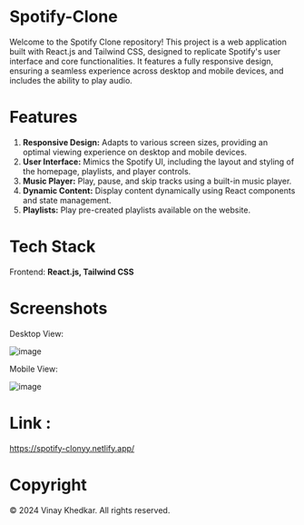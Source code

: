 # Spotify-Clone

Welcome to the Spotify Clone repository! This project is a web application built with React.js and Tailwind CSS, designed to replicate Spotify's user interface and core functionalities. It features a fully responsive design, ensuring a seamless experience across desktop and mobile devices, and includes the ability to play audio.

# Features
1. **Responsive Design:** Adapts to various screen sizes, providing an optimal viewing experience on desktop and mobile devices.
2. **User Interface:** Mimics the Spotify UI, including the layout and styling of the homepage, playlists, and player controls.
3. **Music Player:** Play, pause, and skip tracks using a built-in music player.
4. **Dynamic Content:** Display content dynamically using React components and state management.
5. **Playlists:** Play pre-created playlists available on the website.

# Tech Stack
Frontend: **React.js, Tailwind CSS**

# Screenshots

Desktop View:

![image](https://github.com/VinayKhedkar/Spotify-Clone/assets/145246376/ff3fdd64-8bd6-4c6d-aed5-264aa8039823)

Mobile View: 

![image](https://github.com/VinayKhedkar/Spotify-Clone/assets/145246376/62b658b9-c7ab-4f18-b3b3-959ecfb5827e)

# Link :
https://spotify-clonyy.netlify.app/
# Copyright
© 2024 Vinay Khedkar. All rights reserved.

